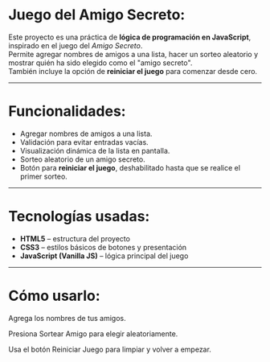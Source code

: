  # Juego del Amigo Secreto:

Este proyecto es una práctica de **lógica de programación en JavaScript**, inspirado en el juego del *Amigo Secreto*.  
Permite agregar nombres de amigos a una lista, hacer un sorteo aleatorio y mostrar quién ha sido elegido como el "amigo secreto".  
También incluye la opción de **reiniciar el juego** para comenzar desde cero.

---
# Funcionalidades:

- Agregar nombres de amigos a una lista.
- Validación para evitar entradas vacías.
- Visualización dinámica de la lista en pantalla.
- Sorteo aleatorio de un amigo secreto.
- Botón para **reiniciar el juego**, deshabilitado hasta que se realice el primer sorteo.

---
# Tecnologías usadas:

- **HTML5** – estructura del proyecto  
- **CSS3** – estilos básicos de botones y presentación  
- **JavaScript (Vanilla JS)** – lógica principal del juego  

---
# Cómo usarlo:

Agrega los nombres de tus amigos.

Presiona Sortear Amigo para elegir aleatoriamente.

Usa el botón Reiniciar Juego para limpiar y volver a empezar.

